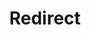 ﻿---
layout: src/layouts/Redirect.astro
title: Redirect
redirect: /docs/deployments/databases/mysql-flyway
pubDate:  2023-01-01
navSearch: false
navSitemap: false
navMenu: false
---
